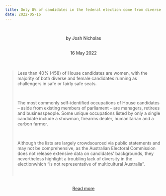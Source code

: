 ```yaml
---
title: Only 8% of candidates in the federal election come from diverse backgrounds
date: 2022-05-16
---
```


<br><center>by Josh Nicholas</center><br>

<center>16 May 2022</center><br><br>

<blockquote><p>Less than 40% (458) of House candidates are women, with the majority of both diverse and female candidates running as challengers in safe or fairly safe seats.</p><br>

<p>The most commonly self-identified occupations of House candidates – aside from existing members of parliament – are managers, retirees and businesspeople. Some unique occupations listed by only a single candidate include a showman, firearms dealer, humanitarian and a carbon farmer.</p><br>

<p>Although the lists are largely crowdsourced via public statements and may not be comprehensive, as the Australian Electoral Commission does not release extensive data on candidates’ backgrounds, they nevertheless highlight a troubling lack of diversity in the electionwhich “is not representative of multicultural Australia”.</p><br>

</blockquote><br>

<center><a href="https://www.theguardian.com/news/datablog/2022/may/16/only-8-of-candidates-in-the-federal-election-come-from-diverse-backgrounds">Read more</a></center>